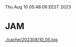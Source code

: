 Thu Aug 10 05:48:06 EEST 2023
# JAM
<a href='./cache/202308/10_05.log'>./cache/202308/10_05.log</a>

